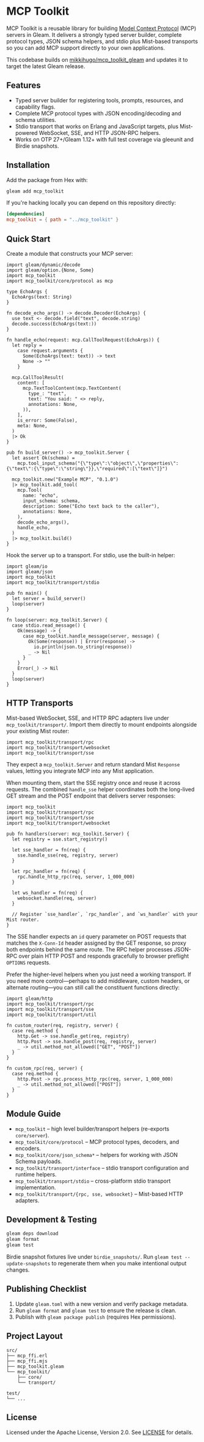 # MCP Toolkit

MCP Toolkit is a reusable library for building [Model Context Protocol](https://modelcontextprotocol.io/) (MCP) servers in Gleam. It delivers a strongly typed server builder, complete protocol types, JSON schema helpers, and stdio plus Mist-based transports so you can add MCP support directly to your own applications.

This codebase builds on [mikkihugo/mcp_toolkit_gleam](https://github.com/mikkihugo/mcp_toolkit_gleam) and updates it to target the latest Gleam release.

## Features

- Typed server builder for registering tools, prompts, resources, and capability flags.
- Complete MCP protocol types with JSON encoding/decoding and schema utilities.
- Stdio transport that works on Erlang and JavaScript targets, plus Mist-powered WebSocket, SSE, and HTTP JSON-RPC helpers.
- Works on OTP 27+/Gleam 1.12+ with full test coverage via gleeunit and Birdie snapshots.

## Installation

Add the package from Hex with:

```bash
gleam add mcp_toolkit
```

If you're hacking locally you can depend on this repository directly:

```toml
[dependencies]
mcp_toolkit = { path = "../mcp_toolkit" }
```

## Quick Start

Create a module that constructs your MCP server:

```gleam
import gleam/dynamic/decode
import gleam/option.{None, Some}
import mcp_toolkit
import mcp_toolkit/core/protocol as mcp

type EchoArgs {
  EchoArgs(text: String)
}

fn decode_echo_args() -> decode.Decoder(EchoArgs) {
  use text <- decode.field("text", decode.string)
  decode.success(EchoArgs(text:))
}

fn handle_echo(request: mcp.CallToolRequest(EchoArgs)) {
  let reply =
    case request.arguments {
      Some(EchoArgs(text: text)) -> text
      None -> ""
    }

  mcp.CallToolResult(
    content: [
      mcp.TextToolContent(mcp.TextContent(
        type_: "text",
        text: "You said: " <> reply,
        annotations: None,
      )),
    ],
    is_error: Some(False),
    meta: None,
  )
  |> Ok
}

pub fn build_server() -> mcp_toolkit.Server {
  let assert Ok(schema) =
    mcp.tool_input_schema("{\"type\":\"object\",\"properties\":{\"text\":{\"type\":\"string\"}},\"required\":[\"text\"]}")

  mcp_toolkit.new("Example MCP", "0.1.0")
  |> mcp_toolkit.add_tool(
    mcp.Tool(
      name: "echo",
      input_schema: schema,
      description: Some("Echo text back to the caller"),
      annotations: None,
    ),
    decode_echo_args(),
    handle_echo,
  )
  |> mcp_toolkit.build()
}
```

Hook the server up to a transport. For stdio, use the built-in helper:

```gleam
import gleam/io
import gleam/json
import mcp_toolkit
import mcp_toolkit/transport/stdio

pub fn main() {
  let server = build_server()
  loop(server)
}

fn loop(server: mcp_toolkit.Server) {
  case stdio.read_message() {
    Ok(message) -> {
      case mcp_toolkit.handle_message(server, message) {
        Ok(Some(response)) | Error(response) ->
          io.println(json.to_string(response))
        _ -> Nil
      }
    }
    Error(_) -> Nil
  }
  loop(server)
}
```

## HTTP Transports

Mist-based WebSocket, SSE, and HTTP RPC adapters live under `mcp_toolkit/transport/`. Import them directly to mount endpoints alongside your existing Mist router:

```gleam
import mcp_toolkit/transport/rpc
import mcp_toolkit/transport/websocket
import mcp_toolkit/transport/sse
```

They expect a `mcp_toolkit.Server` and return standard Mist `Response` values, letting you integrate MCP into any Mist application.

When mounting them, start the SSE registry once and reuse it across requests. The combined `handle_sse` helper coordinates both the long-lived GET stream and the POST endpoint that delivers server responses:

```gleam
import mcp_toolkit
import mcp_toolkit/transport/rpc
import mcp_toolkit/transport/sse
import mcp_toolkit/transport/websocket

pub fn handlers(server: mcp_toolkit.Server) {
  let registry = sse.start_registry()

  let sse_handler = fn(req) {
    sse.handle_sse(req, registry, server)
  }

  let rpc_handler = fn(req) {
    rpc.handle_http_rpc(req, server, 1_000_000)
  }

  let ws_handler = fn(req) {
    websocket.handle(req, server)
  }

  // Register `sse_handler`, `rpc_handler`, and `ws_handler` with your Mist router.
}
```

The SSE handler expects an `id` query parameter on POST requests that matches the `X-Conn-Id` header assigned by the GET response, so proxy both endpoints behind the same route. The RPC helper processes JSON-RPC over plain HTTP POST and responds gracefully to browser preflight `OPTIONS` requests.

Prefer the higher-level helpers when you just need a working transport. If you need more control—perhaps to add middleware, custom headers, or alternate routing—you can still call the constituent functions directly:

```gleam
import gleam/http
import mcp_toolkit/transport/rpc
import mcp_toolkit/transport/sse
import mcp_toolkit/transport/util

fn custom_router(req, registry, server) {
  case req.method {
    http.Get -> sse.handle_get(req, registry)
    http.Post -> sse.handle_post(req, registry, server)
    _ -> util.method_not_allowed(["GET", "POST"])
  }
}

fn custom_rpc(req, server) {
  case req.method {
    http.Post -> rpc.process_http_rpc(req, server, 1_000_000)
    _ -> util.method_not_allowed(["POST"])
  }
}
```

## Module Guide

- `mcp_toolkit` – high level builder/transport helpers (re-exports `core/server`).
- `mcp_toolkit/core/protocol` – MCP protocol types, decoders, and encoders.
- `mcp_toolkit/core/json_schema*` – helpers for working with JSON Schema payloads.
- `mcp_toolkit/transport/interface` – stdio transport configuration and runtime helpers.
- `mcp_toolkit/transport/stdio` – cross-platform stdio transport implementation.
- `mcp_toolkit/transport/{rpc, sse, websocket}` – Mist-based HTTP adapters.

## Development & Testing

```bash
gleam deps download
gleam format
gleam test
```

Birdie snapshot fixtures live under `birdie_snapshots/`. Run `gleam test --update-snapshots` to regenerate them when you make intentional output changes.

## Publishing Checklist

1. Update `gleam.toml` with a new version and verify package metadata.
2. Run `gleam format` and `gleam test` to ensure the release is clean.
3. Publish with `gleam package publish` (requires Hex permissions).

## Project Layout

```
src/
├── mcp_ffi.erl
├── mcp_ffi.mjs
├── mcp_toolkit.gleam
└── mcp_toolkit/
    ├── core/
    └── transport/

test/
└── ...
```

## License

Licensed under the Apache License, Version 2.0. See [LICENSE](LICENSE) for details.

